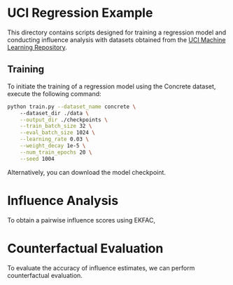 # UCI Regression Example

This directory contains scripts designed for training a regression model and conducting influence analysis with datasets obtained from the [UCI Machine Learning Repository](https://archive.ics.uci.edu/datasets).

## Training

To initiate the training of a regression model using the Concrete dataset, execute the following command:
```bash
python train.py --dataset_name concrete \ 
    --dataset_dir ./data \
    --output_dir ./checkpoints \
    --train_batch_size 32 \
    --eval_batch_size 1024 \
    --learning_rate 0.03 \
    --weight_decay 1e-5 \
    --num_train_epochs 20 \
    --seed 1004
```
Alternatively, you can download the model checkpoint.

# Influence Analysis

To obtain a pairwise influence scores using EKFAC, 

# Counterfactual Evaluation

To evaluate the accuracy of influence estimates, we can perform counterfactual evaluation.